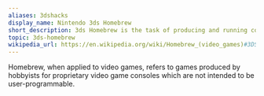 ```yaml
---
aliases: 3dshacks
display_name: Nintendo 3ds Homebrew
short_description: 3ds Homebrew is the task of producing and running code for the system.
topic: 3ds-homebrew
wikipedia_url: https://en.wikipedia.org/wiki/Homebrew_(video_games)#3DS
---
```

Homebrew, when applied to video games, refers to games produced by hobbyists for proprietary video game consoles which are not intended to be user-programmable.
